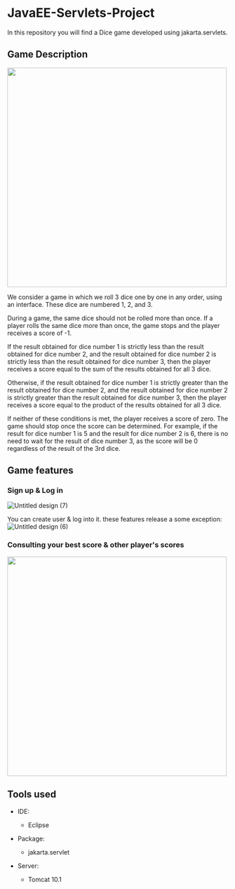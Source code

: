 # JavaEE-Servlets-Project
In this repository you will find a Dice game developed using jakarta.servlets.
## Game Description
<img src="https://user-images.githubusercontent.com/95311883/227712779-c3aab4a5-8129-4b2c-99e5-1b1bfccecfb3.png" width="500">

We consider a game in which we roll 3 dice one by one in any order, using an interface. These dice are numbered 1, 2, and 3.


During a game, the same dice should not be rolled more than once. If a player rolls the same dice more than once, the game stops and the player receives a score of -1.


If the result obtained for dice number 1 is strictly less than the result obtained for dice number 2, and the result obtained for dice number 2 is strictly less than the result obtained for dice number 3, then the player receives a score equal to the sum of the results obtained for all 3 dice.


Otherwise, if the result obtained for dice number 1 is strictly greater than the result obtained for dice number 2, and the result obtained for dice number 2 is strictly greater than the result obtained for dice number 3, then the player receives a score equal to the product of the results obtained for all 3 dice.


If neither of these conditions is met, the player receives a score of zero. The game should stop once the score can be determined. For example, if the result for dice number 1 is 5 and the result for dice number 2 is 6, there is no need to wait for the result of dice number 3, as the score will be 0 regardless of the result of the 3rd dice.

## Game features
### Sign up & Log in
![Untitled design (7)](https://user-images.githubusercontent.com/95311883/227712896-566a18b6-e7a8-4f62-8d13-2461c8850c5d.png)

You can create user & log into it. these features release a some exception:
![Untitled design (6)](https://user-images.githubusercontent.com/95311883/226902410-867f887b-53ba-4ee9-852c-535037cd6a4a.png)

### Consulting your best score & other player's scores
<img src="https://user-images.githubusercontent.com/95311883/227712937-0682bdf8-3029-4e69-8493-7a6f8a025755.png" width="500">

## Tools used
+ IDE:
  - Eclipse

+ Package:
  - jakarta.servlet
  
+ Server:
  - Tomcat 10.1
